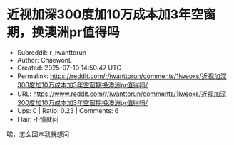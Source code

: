 # 近视加深300度加10万成本加3年空窗期，换澳洲pr值得吗

- Subreddit: r_iwanttorun
- Author: ChaewonL
- Created: 2025-07-10 14:50:47 UTC
- Permalink: https://reddit.com/r/iwanttorun/comments/1lweoxs/近视加深300度加10万成本加3年空窗期换澳洲pr值得吗/
- URL: https://www.reddit.com/r/iwanttorun/comments/1lweoxs/近视加深300度加10万成本加3年空窗期换澳洲pr值得吗/
- Ups: 0 | Ratio: 0.23 | Comments: 6
- Flair: 不懂就问


唉，怎么回本我就想问


